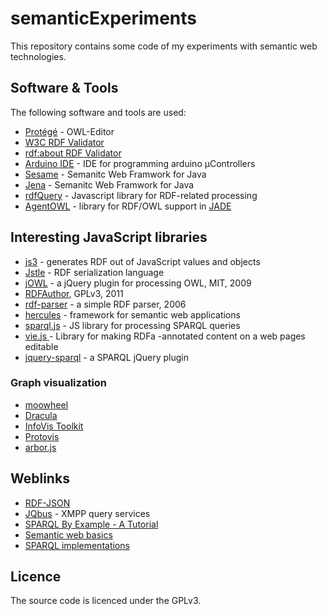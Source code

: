 # semanticExperiments

This repository contains some code of my experiments with semantic web technologies.

## Software & Tools

The following software and tools are used:

- [Protégé](http://protege.stanford.edu/) - OWL-Editor
- [W3C RDF Validator](http://www.w3.org/RDF/Validator/)
- [rdf:about RDF Validator](http://www.rdfabout.com/demo/validator/)
- [Arduino IDE](http://arduino.cc/en/Main/Software) - IDE for programming arduino µControllers
- [Sesame](http://www.openrdf.org/) - Semanitc Web Framwork for Java
- [Jena](http://jena.sourceforge.net/) - Semanitc Web Framwork for Java
- [rdfQuery](https://github.com/alohaeditor/rdfQuery) - Javascript library for RDF-related processing
- [AgentOWL](http://agentowl.sourceforge.net/) - library for RDF/OWL support in [JADE](http://jade.tilab.com/)

## Interesting JavaScript libraries

- [js3](https://github.com/webr3/js3) - generates RDF out of JavaScript values and objects
- [Jstle](https://github.com/dnewcome/jstle) - RDF serialization language
- [jOWL](https://code.google.com/p/jowl-plugin/) - a jQuery plugin for processing OWL, MIT, 2009
- [RDFAuthor](https://code.google.com/p/rdfauthor/), GPLv3, 2011
- [rdf-parser](http://www.jibbering.com/rdf-parser/) - a simple RDF parser, 2006
- [hercules](http://hercules.arielworks.net/) - framework for semantic web applications
- [sparql.js](http://www.thefigtrees.net/lee/sw/sparql.js) - JS library for processing SPARQL queries
- [vie.js ](http://bergie.github.com/VIE/) - Library for making RDFa -annotated content on a web pages editable
- [jquery-sparql](https://github.com/jgeldart/jquery-sparql) - a SPARQL jQuery plugin

### Graph visualization

- [moowheel](http://labs.unwieldy.net/moowheel/)
- [Dracula](http://www.graphdracula.net/)
- [InfoVis Toolkit](http://thejit.org/)
- [Protovis](http://vis.stanford.edu/protovis/)
- [arbor.js](http://arborjs.org/)

## Weblinks

- [RDF-JSON](http://docs.api.talis.com/platform-api/output-types/rdf-json)
- [JQbus](http://svn.foaf-project.org/foaftown/jqbus/intro.html) - XMPP query services
- [SPARQL By Example - A Tutorial](http://www.cambridgesemantics.com/2008/09/sparql-by-example/)
- [Semantic web basics](http://www.linkeddatatools.com/semantic-web-basics)
- [SPARQL implementations](http://www.w3.org/wiki/SparqlImplementations)

## Licence

The source code is licenced under the GPLv3.
